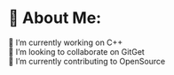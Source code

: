 # 💫 About Me:
🔭 I’m currently working on C++<br>👯 I’m looking to collaborate on GitGet<br>🌱 I’m currently contributing to OpenSource<br>


